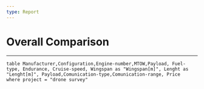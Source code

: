 ```yaml
---
type: Report
---
```

# Overall Comparison
---
```dataview
table Manufacturer,Configuration,Engine-number,MTOW,Payload, Fuel-type, Endurance, Cruise-speed, Wingspan as "Wingspan[m]", Lenght as "Lenght[m]", Payload,Comunication-type,Comunication-range, Price
where project = "drone survey"
```

